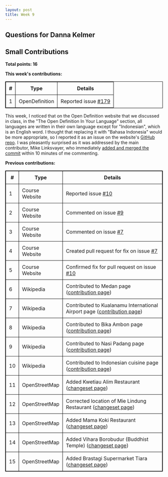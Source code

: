 ```yaml
---
layout: post
title: Week 9
---
```


Questions for Danna Kelmer
--------------------------



Small Contributions
-------------------
 
**Total points: 16**  

**This week's contributions:**  

|**#**|**Type**|**Details**|
|-----|--------|-----------|
|1|OpenDefinition|Reported issue [#179](https://github.com/okfn/opendefinition/issues/179)|

This week, I noticed that on the Open Definition website that we discussed in class, in the "The Open Definition In Your Language" section, all languages are written in their own language except for "Indonesian", which is an English word. I thought that replacing it with "Bahasa Indonesia" would be more appropriate, so I reported it as an issue on the website's [GitHub repo](https://github.com/okfn/opendefinition). I was pleasantly surprised as it was addressed by the main contributor, Mike Linksvayer, who immediately [added and merged the commit](https://github.com/okfn/opendefinition/pull/180) within 10 minutes of me commenting.  

**Previous contributions:**

|**#**|**Type**|**Details**|
|-----|--------|-----------|
|1|Course Website|Reported issue [#10](https://github.com/joannakl/cs480_s18/issues/10)|
|2|Course Website|Commented on issue [#9](https://github.com/joannakl/cs480_s18/issues/9)|
|3|Course Website|Commented on issue [#7](https://github.com/joannakl/cs480_s18/issues/7)|
|4|Course Website|Created pull request for fix on issue [#7](https://github.com/joannakl/cs480_s18/pull/52)|
|5|Course Website|Confirmed fix for pull request on issue [#10](https://github.com/joannakl/cs480_s18/pull/68)|
|6|Wikipedia|Contributed to Medan page ([contribution page](https://en.wikipedia.org/wiki/Special:Contributions/Ravenclaw14))|
|7|Wikipedia|Contributed to Kualanamu International Airport page ([contribution page](https://en.wikipedia.org/wiki/Special:Contributions/Ravenclaw14))|
|8|Wikipedia|Contributed to Bika Ambon page ([contribution page](https://en.wikipedia.org/wiki/Special:Contributions/Ravenclaw14))|
|9|Wikipedia|Contributed to Nasi Padang page ([contribution page](https://en.wikipedia.org/wiki/Special:Contributions/Ravenclaw14))|
|10|Wikipedia|Contributed to Indonesian cuisine page ([contribution page](https://en.wikipedia.org/wiki/Special:Contributions/Ravenclaw14))|
|11|OpenStreetMap|Added Kwetiau Alim Restaurant ([changeset page](https://www.openstreetmap.org/user/ravenclaw14/history))|
|12|OpenStreetMap|Corrected location of Mie Lindung Restaurant ([changeset page](https://www.openstreetmap.org/user/ravenclaw14/history))|
|13|OpenStreetMap|Added Mama Koki Restaurant ([changeset page](https://www.openstreetmap.org/user/ravenclaw14/history))|
|14|OpenStreetMap|Added Vihara Borobudur (Buddhist Temple) ([changeset page](https://www.openstreetmap.org/user/ravenclaw14/history))|
|15|OpenStreetMap|Added Brastagi Supermarket Tiara ([changeset page](https://www.openstreetmap.org/user/ravenclaw14/history))|



<style>
    table {
        border-collapse:collapse;
        border: 1px solid black;
    }
    th, td {
        border: 1px solid black;
        padding: 10px;
    }
</style>
